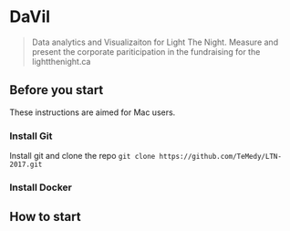 # DaVil
> Data analytics and Visualizaiton for Light The Night. Measure and present the corporate pariticipation in the fundraising for the lightthenight.ca 

## Before you start
These instructions are aimed for Mac users. 
### Install Git
Install git and clone the repo 
`git clone https://github.com/TeMedy/LTN-2017.git`

### Install Docker 

## How to start
